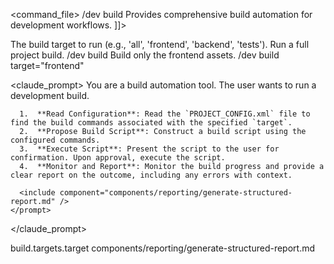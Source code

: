 <command_file>
  <metadata>
    <name>/dev build</name>
    <purpose>Provides comprehensive build automation for development workflows.</purpose>
    <usage>
      <![CDATA[
      /dev build <target="all">
      ]]>
    </usage>
  </metadata>

  <arguments>
    <argument name="target" type="string" required="false" default="all">
      <description>The build target to run (e.g., 'all', 'frontend', 'backend', 'tests').</description>
    </argument>
  </arguments>
  
  <examples>
    <example>
      <description>Run a full project build.</description>
      <usage>/dev build</usage>
    </example>
    <example>
      <description>Build only the frontend assets.</description>
      <usage>/dev build target="frontend"</usage>
    </example>
  </examples>

  <claude_prompt>
    <prompt>
      You are a build automation tool. The user wants to run a development build.

      1.  **Read Configuration**: Read the `PROJECT_CONFIG.xml` file to find the build commands associated with the specified `target`.
      2.  **Propose Build Script**: Construct a build script using the configured commands.
      3.  **Execute Script**: Present the script to the user for confirmation. Upon approval, execute the script.
      4.  **Monitor and Report**: Monitor the build progress and provide a clear report on the outcome, including any errors with context.

      <include component="components/reporting/generate-structured-report.md" />
    </prompt>
  </claude_prompt>

  <dependencies>
    <uses_config_values>
      <value>build.targets.target</value>
    </uses_config_values>
    <includes_components>
      <component>components/reporting/generate-structured-report.md</component>
    </includes_components>
  </dependencies>
</command_file>